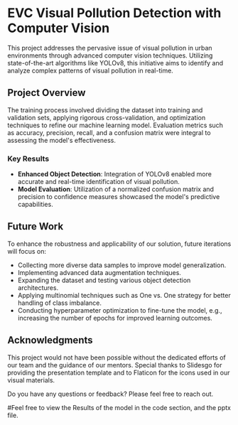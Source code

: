 # EVC Visual Pollution Detection with Computer Vision

This project addresses the pervasive issue of visual pollution in urban environments through advanced computer vision techniques. Utilizing state-of-the-art algorithms like YOLOv8, this initiative aims to identify and analyze complex patterns of visual pollution in real-time. 

## Project Overview

The training process involved dividing the dataset into training and validation sets, applying rigorous cross-validation, and optimization techniques to refine our machine learning model. Evaluation metrics such as accuracy, precision, recall, and a confusion matrix were integral to assessing the model's effectiveness.

### Key Results

- **Enhanced Object Detection**: Integration of YOLOv8 enabled more accurate and real-time identification of visual pollution.
- **Model Evaluation**: Utilization of a normalized confusion matrix and precision to confidence measures showcased the model's predictive capabilities.

## Future Work

To enhance the robustness and applicability of our solution, future iterations will focus on:

- Collecting more diverse data samples to improve model generalization.
- Implementing advanced data augmentation techniques.
- Expanding the dataset and testing various object detection architectures.
- Applying multinomial techniques such as One vs. One strategy for better handling of class imbalance.
- Conducting hyperparameter optimization to fine-tune the model, e.g., increasing the number of epochs for improved learning outcomes.

## Acknowledgments

This project would not have been possible without the dedicated efforts of our team and the guidance of our mentors. Special thanks to Slidesgo for providing the presentation template and to Flaticon for the icons used in our visual materials.

Do you have any questions or feedback? Please feel free to reach out.

#Feel free to view the Results of the model in the code section, and the pptx file.
